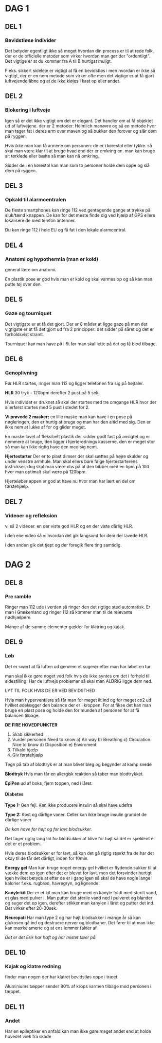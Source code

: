 # DAG 1
## DEL 1
### Bevidstløse individer
Det betyder egentligt ikke så meget hvordan din process er til at rede folk, der er de officielle metoder som virker hvordan man gør der "ordentligt". Det vigtige er at du kommer fra A til B hurtigst muligt. 

F.eks. sikkert sideleje er vigtigt at få en bevidstløs i men hvordan er ikke så vigtigt, der er en nem metode som virker ofte men det vigtige er at få gjort luftvejende åbne og at de ikke kløjes i kast op eller andet. 

## DEL 2
### Blokering i luftveje
Igen så er det ikke vigtigt om det er elegant. Det handler om at få objektet ud af luftvejene. 
der er 2 metoder: Heimlich manøvre og så en metode hvor man tager fat i deres arm over maven og så bukker den forover og slår dem på ryggen. 

Hvis ikke man kan få armene om personen: de er i kørestol eller tykke. så skal man være klar til at bruge hvad end der er omkring en. man kan bruge sit tørklede eller bælte så man kan nå omkring.

Sidder de i en kørestol kan man som to personer holde dem oppe og slå dem på ryggen.

## DEL 3
### Opkald til alarmcentralen
De fleste smartphones kan ringe 112 ved gentagende gange at trykke på sluk/tænd knappen. De kan for det meste finde dig ved hjælp af GPS ellers lokalisere de med telefon antenner.

Du kan ringe 112 i hele EU og få fat i den lokale alarmcentral. 

## DEL 4
### Anatomi og hypothermia (man er kold)
general lære om anatomi.

En plastik pose er god hvis man er kold og skal varmes op og så kan man putte tøj over den.

## DEL 5
### Gaze og tourniquet
Det vigtigste er at få det gjort. Der er 8 måder at ligge gaze på men det vigtigste er at få det gjort ud fra 2 principper: det sidder på såret og det er forholdsvist stramt. 

Tourniquet kan man have på i 6t før man skal lette på det og få blod tilbage. 

## DEL 6
### Genoplivning
Før HLR startes, ringer man 112 og ligger telefonen fra sig på højtaler.

**HLR** 30 tryk - 120bpm derefter 2 pust på 5 sek. 

Hvis individet er druknet så skal der startes med tre omgange HLR hvor der allerførst startes med 5 pust i stedet for 2.

**Vi prøvede 2 masker:** 
en lille maske man kan have i en pose på nøgleringen, den er hurtig at bruge og man har den altid med sig. Den er ikke nem at lukke af for og glider meget.

En maske lavet af fleksibelt plastik der sidder godt fast på ansigtet og er nemmere at bruge, den ligger i hjerterednings kasserne. den er meget stor så man kan ikke rigtig have den med sig nemt.

**Hjertestarter**
Der er to plast dimser der skal sættes på højre skulder og under venstre armhule. Man skal ellers bare følge hjertestarterens instrukser. dog skal man være obs på at den bibber med en bpm på 100 hvor man optimalt skal være på 120bpm.

Hjerteløber appen er god at have nu hvor man har lært en del om førstehjælp.

## DEL 7
### Videoer og refleksion

vi så 2 videoer. en der viste god HLR og en der viste dårlig HLR. 

i den ene video så vi hvordan det gik langsomt for dem der lavede HLR.

i den anden gik det tjept og der foregik flere ting samtidig.


# DAG 2

## DEL 8
### Pre ramble
Ringer man 112 ude i verden så ringer den det rigtige sted automatisk. Er man i Grækenland og ringer 112 så kommer man til de relevante nødhjælpere.

Mange af de samme elementer gælder for klatring og kajak.

## DEL 9
### Løb
Det er svært at få luften ud gennem et sugerør efter man har løbet en tur

man skal ikke gøre noget ved folk hvis de ikke syntes om det i forhold til sidestilling. Har de luftvejs problemer så skal man ALDRIG ligge dem ned. 

LYT TIL FOLK HVIS DE ER VED BEVIDSTHED

Hvis man hyperventilere så får man for meget ilt ind og for meget co2 ud hvilket ødelægger den balance der er i kroppen. For at fikse det kan man bruge en plast pose og holde den for munden af personen for at få balancen tilbage.  

**DE FIRE HOVEDPUNKTER**
1) Skab sikkerhed
2) Vurder personen
		Need to know
	a) Air way
	b) Breathing
	c) Circulation  
		Nice to know
	d) Disposition
	e) Enviroment
3) Tilkald hjælp
4) Giv førstehjælp

Tegn på tab af blodtryk er at man bliver bleg og begynder at kamp svede

**Blodtryk**
Hvis man får en allergisk reaktion så taber man blodtrykket. 

**EpiPen**
ud af boks, fjern toppen, ned i låret.

#### **Diabetes**
**Type 1:** Gen fejl. Kan ikke producere insulin så skal have udefra

**Type 2:** Kost og dårlige vaner. Celler kan ikke bruge insulin grundet de dårlige vaner

*De kan have for højt og for lavt blodsukker.*

Det tager rigtig lang tid for blodsukker at blive for højt så det er sjældent er det er et problem.

Hvis deres blodsukker er for lavt, så kan det gå rigtig stærkt fra de har det okay til de får det dårligt, inden for 10min. 

**Energy gel**
Man kan bruge noget energy gel hvilket er flydende sukker til at vække dem op igen efter det er blevet for lavt. men det forsvinder hurtigt igen hvilket betyde at efter de er i gang igen så skal de have nogle lange kalorier f.eks. rugbrød, havregryn, og lignende. 

**Kanyle kit**
Der er et kit man kan bruge med en kanyle fyldt med sterilt vand, et glas med pulver i. Man putter det sterile vand ned i pulveret og blander og suger det op igen, derefter stikker man kanylen i låret og putter det ind. Det virker efter 20-30sek. 

**Neuropati**
Har man type 2 og har højt blodsukker i mange år så kan glukosen gå ind og destruere nerver og blodbaner. Det fører til at man ikke kan mærke smerte og at ens lemmer falder af. 

*Det er det Erik har haft og har mistet tæer på*

## DEL 10
### Kajak og klatre redning

finder man nogen der har klatret bevidstløs oppe i træet 

Aluminiums tæpper sender 80% af krops varmen tilbage mod personen i tæppet. 


## DEL 11
### Andet
Har en epileptiker en anfald kan man ikke gøre meget andet end at holde hovedet væk fra skade